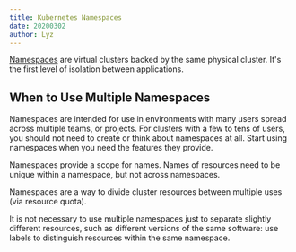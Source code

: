 ```yaml
---
title: Kubernetes Namespaces
date: 20200302
author: Lyz
---
```



[Namespaces](https://kubernetes.io/docs/concepts/overview/working-with-objects/namespaces/)
are virtual clusters backed by the same physical cluster. It's the first level
of isolation between applications.

## When to Use Multiple Namespaces

Namespaces are intended for use in environments with many users spread across
multiple teams, or projects. For clusters with a few to tens of users, you
should not need to create or think about namespaces at all. Start using
namespaces when you need the features they provide.

Namespaces provide a scope for names. Names of resources need to be unique
within a namespace, but not across namespaces.

Namespaces are a way to divide cluster resources between multiple uses (via
resource quota).

It is not necessary to use multiple namespaces just to separate slightly
different resources, such as different versions of the same software: use
labels to distinguish resources within the same namespace.

